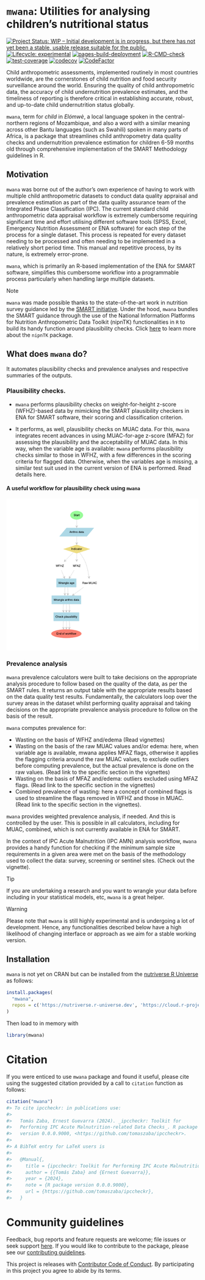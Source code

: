 

<!-- README.md is generated from README.Rmd. Please edit that file -->

# `mwana`: Utilities for analysing children’s nutritional status

<!-- badges: start -->

[![Project Status: WIP – Initial development is in progress, but there
has not yet been a stable, usable release suitable for the
public.](https://www.repostatus.org/badges/latest/wip.svg)](https://www.repostatus.org/#wip)
[![Lifecycle:
experimental](https://img.shields.io/badge/lifecycle-experimental-orange.svg)](https://lifecycle.r-lib.org/articles/stages.html#experimental)
[![pages-build-deployment](https://github.com/nutriverse/mwana/actions/workflows/pages/pages-build-deployment/badge.svg)](https://github.com/nutriverse/mwana/actions/workflows/pages/pages-build-deployment)
[![R-CMD-check](https://github.com/nutriverse/mwana/actions/workflows/R-CMD-check.yaml/badge.svg)](https://github.com/nutriverse/mwana/actions/workflows/R-CMD-check.yaml)
[![test-coverage](https://github.com/nutriverse/mwana/actions/workflows/test-coverage.yaml/badge.svg)](https://github.com/nutriverse/mwana/actions/workflows/test-coverage.yaml)
[![codecov](https://codecov.io/gh/nutriverse/mwana/graph/badge.svg?token=kUUp1WOlSi)](https://codecov.io/gh/nutriverse/mwana)
[![CodeFactor](https://www.codefactor.io/repository/github/nutriverse/mwana/badge.png)](https://www.codefactor.io/repository/github/nutriverse/mwana)
<!-- badges: end -->

Child anthropometric assessments, implemented routinely in most
countries worldwide, are the cornerstones of child nutrition and food
security surveillance around the world. Ensuring the quality of child
anthropometric data, the accuracy of child undernutrition prevalence
estimates, and the timeliness of reporting is therefore critical in
establishing accurate, robust, and up-to-date child undernutrition
status globally.

`mwana`, term for *child* in *Elómwè*, a local language spoken in the
central-northern regions of Mozambique, and also a word with a similar
meaning across other Bantu languages (such as Swahili) spoken in many
parts of Africa, is a package that streamlines child anthropometry data
quality checks and undernutrition prevalence estimation for children
6-59 months old through comprehensive implementation of the SMART
Methodology guidelines in R.

## Motivation

`mwana` was borne out of the author’s own experience of having to work
with multiple child anthropometric datasets to conduct data quality
appraisal and prevalence estimation as part of the data quality
assurance team of the Integrated Phase Classification (IPC). The current
standard child anthropometric data appraisal workflow is extremely
cumbersome requiring significant time and effort utilising different
software tools (SPSS, Excel, Emergency Nutrition Assessment or ENA
software) for each step of the process for a single dataset. This
process is repeated for every dataset needing to be processed and often
needing to be implemented in a relatively short period time. This manual
and repetitive process, by its nature, is extremely error-prone.

`mwana`, which is primarily an R-based implementation of the ENA for
SMART software, simplifies this cumbersome workflow into a programmable
process particularly when handling large multiple datasets.

> [!NOTE]
>
> `mwana` was made possible thanks to the state-of-the-art work in
> nutrition survey guidance led by the [SMART
> initiative](https://smartmethodology.org). Under the hood, `mwana`
> bundles the SMART guidance through the use of the National Information
> Platforms for Nutrition Anthropometric Data Toolkit (nipnTK)
> functionalities in `R` to build its handy function around plausibility
> checks. Click [here](https://github.com/nutriverse/nipnTK) to learn
> more about the `nipnTK` package.

## What does `mwana` do?

It automates plausibility checks and prevalence analyses and respective
summaries of the outputs.

### Plausibility checks.

- `mwana` performs plausibility checks on weight-for-height z-score
  (WFHZ)-based data by mimicking the SMART plausibility checkers in ENA
  for SMART software, their scoring and classification criterion.

- It performs, as well, plausibility checks on MUAC data. For this,
  `mwana` integrates recent advances in using MUAC-for-age z-score
  (MFAZ) for assessing the plausibility and the acceptability of MUAC
  data. In this way, when the variable age is available: `mwana`
  performs plausibility checks similar to those in WFHZ, with a few
  differences in the scoring criteria for flagged data. Otherwise, when
  the variables age is missing, a similar test suit used in the current
  version of ENA is performed. Read details here.

#### A useful workflow for plausibility check using `mwana`

<img src="README_files/figure-commonmark/workflow-1.png"
data-fig-align="center" />

### Prevalence analysis

`mwana` prevalence calculators were built to take decisions on the
appropriate analysis procedure to follow based on the quality of the
data, as per the SMART rules. It returns an output table with the
appropriate results based on the data quality test results.
Fundamentally, the calculators loop over the survey areas in the dataset
whilst performing quality appraisal and taking decisions on the
appropriate prevalence analysis procedure to follow on the basis of the
result.

`mwana` computes prevalence for:

- Wasting on the basis of WFHZ and/edema (Read vignettes)
- Wasting on the basis of the raw MUAC values and/or edema: here, when
  variable age is available, mwana applies MFAZ flags, otherwise it
  applies the flagging criteria around the raw MUAC values, to exclude
  outliers before computing prevalence, but the actual prevalence is
  done on the raw values. (Read link to the specific section in the
  vignettes)
- Wasting on the basis of MFAZ and/edema: outliers excluded using MFAZ
  flags. (Read link to the specific section in the vignettes)
- Combined prevalence of wasting: here a concept of combined flags is
  used to streamline the flags removed in WFHZ and those in MUAC. (Read
  link to the specific section in the vignettes).

`mwana` provides weighted prevalence analysis, if needed. And this is
controlled by the user. This is possible in all calculators, including
for MUAC, combined, which is not currently available in ENA for SMART.

In the context of IPC Acute Malnutrition (IPC AMN) analysis workflow,
`mwana` provides a handy function for checking if the minimum sample
size requirements in a given area were met on the basis of the
methodology used to collect the data: survey, screening or sentinel
sites. (Check out the vignette).

> [!TIP]
>
> If you are undertaking a research and you want to wrangle your data
> before including in your statistical models, etc, `mwana` is a great
> helper.

> [!WARNING]
>
> Please note that `mwana` is still highly experimental and is
> undergoing a lot of development. Hence, any functionalities described
> below have a high likelihood of changing interface or approach as we
> aim for a stable working version.

## Installation

`mwana` is not yet on CRAN but can be installed from the [nutriverse R
Universe](https://nutriverse.r-universe.dev) as follows:

``` r
install.packages(
  "mwana",
  repos = c('https://nutriverse.r-universe.dev', 'https://cloud.r-project.org')
)
```

Then load to in memory with

``` r
library(mwana)
```

# Citation

If you were enticed to use `mwana` package and found it useful, please
cite using the suggested citation provided by a call to `citation`
function as follows:

``` r
citation("mwana")
#> To cite ipccheckr: in publications use:
#> 
#>   Tomás Zaba, Ernest Guevarra (2024). _ipccheckr: Toolkit for
#>   Performing IPC Acute Malnutrition-related Data Checks_. R package
#>   version 0.0.0.9000, <https://github.com/tomaszaba/ipccheckr>.
#> 
#> A BibTeX entry for LaTeX users is
#> 
#>   @Manual{,
#>     title = {ipccheckr: Toolkit for Performing IPC Acute Malnutrition-related Data Checks},
#>     author = {{Tomás Zaba} and {Ernest Guevarra}},
#>     year = {2024},
#>     note = {R package version 0.0.0.9000},
#>     url = {https://github.com/tomaszaba/ipccheckr},
#>   }
```

# Community guidelines

Feedback, bug reports and feature requests are welcome; file issues or
seek support [here](https://github.com/nutriverse/mwana/issues). If you
would like to contribute to the package, please see our [contributing
guidelines](https://nutriverse.io/mwana/CONTRIBUTING.html).

This project is releases with [Contributor Code of
Conduct](https://nutriverse.io/mwana/CODE_OF_CONDUCT.html). By
participating in this project you agree to abide by its terms.
